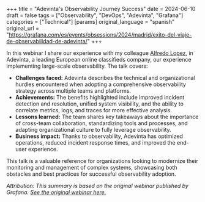 +++
title = "Adevinta's Observability Journey Success"
date = 2024-06-10
draft = false
tags = ["Observability", "DevOps", "Adevinta", "Grafana"]
categories = ["Technical"]
[params]
  original_language = "spanish"
  original_url = "https://grafana.com/es/events/obsessions/2024/madrid/exito-del-viaje-de-observabilidad-de-adevinta/"
+++

In this webinar I share our experience with my colleague [Alfredo Lopez](https://www.linkedin.com/in/alfredolopezsalcedo/), in Adevinta, a leading European online classifieds company, our experience implementing large-scale observability. The talk covers:

- **Challenges faced:** Adevinta describes the technical and organizational hurdles encountered when adopting a comprehensive observability strategy across multiple teams and platforms.
- **Achievements:** The benefits highlighted include improved incident detection and resolution, unified system visibility, and the ability to correlate metrics, logs, and traces for more effective analysis.
- **Lessons learned:** The team shares key takeaways about the importance of cross-team collaboration, standardizing tools and processes, and adapting organizational culture to fully leverage observability.
- **Business impact:** Thanks to observability, Adevinta has optimized operations, reduced incident response times, and improved the end-user experience.

This talk is a valuable reference for organizations looking to modernize their monitoring and management of complex systems, showcasing both obstacles and best practices for successful observability adoption.

*Attribution: This summary is based on the original webinar published by Grafana. [See the original webinar here.](https://grafana.com/es/go/webinar/exito-del-viaje-de-observabilidad-de-adevinta/)* 